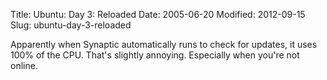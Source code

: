 Title: Ubuntu: Day 3: Reloaded
Date: 2005-06-20
Modified: 2012-09-15
Slug: ubuntu-day-3-reloaded

Apparently when Synaptic automatically runs to check for updates, it uses 100% of the CPU. That's slightly annoying. Especially when you're not online.
